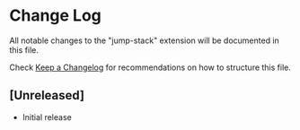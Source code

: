 # Change Log

All notable changes to the "jump-stack" extension will be documented in this file.

Check [Keep a Changelog](http://keepachangelog.com/) for recommendations on how to structure this file.

## [Unreleased]

- Initial release